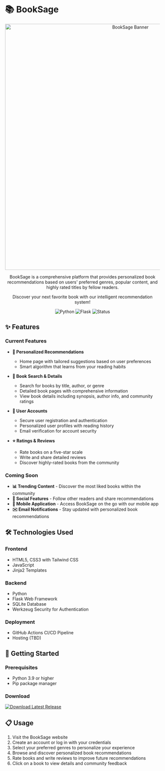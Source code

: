 # 📚 BookSage

<div align="center">
  
<img src="https://via.placeholder.com/800x200/222222/b5e25a?text=BookSage" alt="BookSage Banner" width="800"/>

BookSage is a comprehensive platform that provides personalized book recommendations based on users' preferred genres, popular content, and highly rated titles by fellow readers. 

Discover your next favorite book with our intelligent recommendation system!

![Python](https://img.shields.io/badge/Python-3.9+-b5e25a)
![Flask](https://img.shields.io/badge/Flask-2.0+-222222)
![Status](https://img.shields.io/badge/Status-In%20Development-b5e25a)

</div>

## ✨ Features

### Current Features
- **🔮 Personalized Recommendations** 
  - Home page with tailored suggestions based on user preferences
  - Smart algorithm that learns from your reading habits

- **📖 Book Search & Details** 
  - Search for books by title, author, or genre
  - Detailed book pages with comprehensive information
  - View book details including synopsis, author info, and community ratings

- **👤 User Accounts** 
  - Secure user registration and authentication
  - Personalized user profiles with reading history
  - Email verification for account security

- **⭐ Ratings & Reviews** 
  - Rate books on a five-star scale
  - Write and share detailed reviews
  - Discover highly-rated books from the community

### Coming Soon
- **📊 Trending Content** - Discover the most liked books within the community
- **💬 Social Features** - Follow other readers and share recommendations
- **📱 Mobile Application** - Access BookSage on the go with our mobile app
- **✉️ Email Notifications** - Stay updated with personalized book recommendations

## 🛠️ Technologies Used

### Frontend
- HTML5, CSS3 with Tailwind CSS
- JavaScript
- Jinja2 Templates

### Backend
- Python
- Flask Web Framework
- SQLite Database
- Werkzeug Security for Authentication

### Deployment
- GitHub Actions CI/CD Pipeline
- Hosting (TBD)

## 🚀 Getting Started

### Prerequisites
- Python 3.9 or higher
- Pip package manager

### Download

<a href="https://github.com/carterj7383/booksage_/releases/latest/download/booksage-app.zip">
  <img src="https://img.shields.io/badge/Download-Latest%20Release-b5e25a?style=for-the-badge&logo=github&logoColor=white&labelColor=222222" alt="Download Latest Release">
</a>

## 📋 Usage

1. Visit the BookSage website
2. Create an account or log in with your credentials
3. Select your preferred genres to personalize your experience
4. Browse and discover personalized book recommendations
5. Rate books and write reviews to improve future recommendations
6. Click on a book to view details and community feedback
